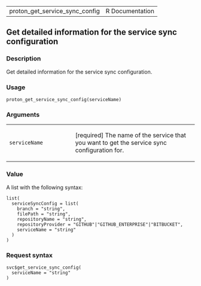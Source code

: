 <table style="width: 100%;">
<tbody>
<tr class="odd">
<td>proton_get_service_sync_config</td>
<td style="text-align: right;">R Documentation</td>
</tr>
</tbody>
</table>

## Get detailed information for the service sync configuration

### Description

Get detailed information for the service sync configuration.

### Usage

    proton_get_service_sync_config(serviceName)

### Arguments

<table>
<colgroup>
<col style="width: 35%" />
<col style="width: 65%" />
</colgroup>
<tbody>
<tr class="odd">
<td><code
id="proton_get_service_sync_config_:_serviceName">serviceName</code></td>
<td><p>[required] The name of the service that you want to get the
service sync configuration for.</p></td>
</tr>
</tbody>
</table>

### Value

A list with the following syntax:

    list(
      serviceSyncConfig = list(
        branch = "string",
        filePath = "string",
        repositoryName = "string",
        repositoryProvider = "GITHUB"|"GITHUB_ENTERPRISE"|"BITBUCKET",
        serviceName = "string"
      )
    )

### Request syntax

    svc$get_service_sync_config(
      serviceName = "string"
    )

